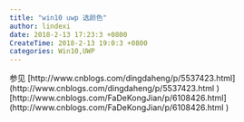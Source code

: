 ```yaml
---
title: "win10 uwp 选颜色"
author: lindexi
date: 2018-2-13 17:23:3 +0800
CreateTime: 2018-2-13 19:0:3 +0800
categories: Win10,UWP
---
```



<!--more-->



<div id="toc"></div>
<!-- csdn -->
参见 [http://www.cnblogs.com/dingdaheng/p/5537423.html](http://www.cnblogs.com/dingdaheng/p/5537423.html )
[http://www.cnblogs.com/FaDeKongJian/p/6108426.html](http://www.cnblogs.com/FaDeKongJian/p/6108426.html )

